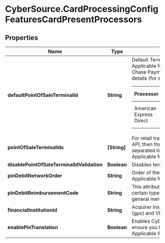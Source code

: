 # CyberSource.CardProcessingConfigFeaturesCardPresentProcessors

## Properties
Name | Type | Description | Notes
------------ | ------------- | ------------- | -------------
**defaultPointOfSaleTerminalId** | **String** | Default Terminal ID used for Card Present and Virtual Terminal transactions. Applicable for VPC, GPX (gpx), American Express Direct (amexdirect) and Chase Paymentech Salem (chasepaymentechsalem) processors.  Validation details (for selected processors)...  <table> <thead><tr><th>Processor</th><th>Acceptance Type</th><th>Required</th><th>Min. Length</th><th>Max. Length</th><th>Regex</th><th>Default Value</th></tr></thead> <tr><td>American Express Direct</td><td>cp</td><td>Yes</td><td>4</td><td>8</td><td>^[0-9a-zA-Z]+$</td><td>1111</td></tr> </table>  | [optional] 
**pointOfSaleTerminalIds** | **[String]** | For retail transactions, if merchant chooses to send the terminal id in the API, then that value has to be validated before being used. Holds a comma separated list of all possible terminal ids that the merchant is likely to send. Applicable for VPC processors. | [optional] 
**disablePointOfSaleTerminalIdValidation** | **Boolean** | Disables terminal ID validation. Applicable for VPC processors. | [optional] 
**pinDebitNetworkOrder** | **String** | Order of the networks in which Visa should make routing decisions. Applicable for GPX (gpx) and VPC processors. | [optional] 
**pinDebitReimbursementCode** | **String** | This attribute requests VIP to qualify a given PIN Debit transaction for a certain type of interchange program. Y = SMS supermarket, Z = SMS general merchant. Applicable for GPX (gpx) and VPC processors. | [optional] 
**financialInstitutionId** | **String** | Acquirer Institution ID for the PIN Debit Transactions. Applicable for GPX (gpx) and VPC processors. | [optional] 
**enablePinTranslation** | **Boolean** | Enables CyberSource PIN Translation for Online PIN Transactions. Please ensure you have exchanged PIN keys with CyberSource to use this feature. Applicable for VPC processors. | [optional] 


